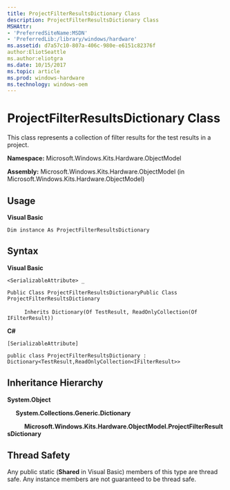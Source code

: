 ```yaml
---
title: ProjectFilterResultsDictionary Class
description: ProjectFilterResultsDictionary Class
MSHAttr:
- 'PreferredSiteName:MSDN'
- 'PreferredLib:/library/windows/hardware'
ms.assetid: d7a57c10-807a-406c-980e-e6151c82376f
author:EliotSeattle
ms.author:eliotgra
ms.date: 10/15/2017
ms.topic: article
ms.prod: windows-hardware
ms.technology: windows-oem
---
```


# ProjectFilterResultsDictionary Class


This class represents a collection of filter results for the test results in a project.

**Namespace:** Microsoft.Windows.Kits.Hardware.ObjectModel

**Assembly:** Microsoft.Windows.Kits.Hardware.ObjectModel (in Microsoft.Windows.Kits.Hardware.ObjectModel)

## <span id="Usage"></span><span id="usage"></span><span id="USAGE"></span>Usage


**Visual Basic**

`Dim instance As ProjectFilterResultsDictionary`

## <span id="Syntax"></span><span id="syntax"></span><span id="SYNTAX"></span>Syntax


**Visual Basic**

`<SerializableAttribute> _`

`Public Class ProjectFilterResultsDictionaryPublic Class ProjectFilterResultsDictionary`

          `Inherits Dictionary(Of TestResult, ReadOnlyCollection(Of IFilterResult))`

**C#**

`[SerializableAttribute]`

`public class ProjectFilterResultsDictionary : Dictionary<TestResult,ReadOnlyCollection<IFilterResult>>`

## <span id="Inheritance_Hierarchy"></span><span id="inheritance_hierarchy"></span><span id="INHERITANCE_HIERARCHY"></span>Inheritance Hierarchy


**System.Object**

     **System.Collections.Generic.Dictionary**

          **Microsoft.Windows.Kits.Hardware.ObjectModel.ProjectFilterResultsDictionary**

## <span id="Thread_Safety"></span><span id="thread_safety"></span><span id="THREAD_SAFETY"></span>Thread Safety


Any public static (**Shared** in Visual Basic) members of this type are thread safe. Any instance members are not guaranteed to be thread safe.

 

 






